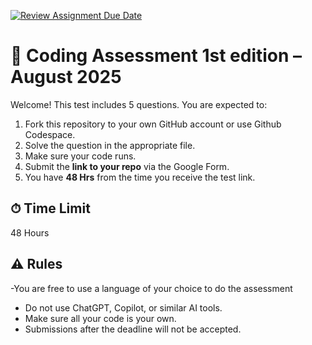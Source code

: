 [![Review Assignment Due Date](https://classroom.github.com/assets/deadline-readme-button-22041afd0340ce965d47ae6ef1cefeee28c7c493a6346c4f15d667ab976d596c.svg)](https://classroom.github.com/a/Vg-tH-a5)
# 🧠 Coding Assessment 1st edition – August 2025 

Welcome! This test includes 5 questions. You are expected to:

1. Fork this repository to your own GitHub account or use Github Codespace.
2. Solve the question in the appropriate file.
3. Make sure your code runs.
4. Submit the **link to your repo** via the Google Form.
5. You have **48 Hrs** from the time you receive the test link.

## ⏱ Time Limit
48 Hours 

## ⚠️ Rules
-You are free to use a language of your choice to do the assessment
- Do not use ChatGPT, Copilot, or similar AI tools.
- Make sure all your code is your own.
- Submissions after the deadline will not be accepted.
